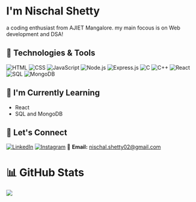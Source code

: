 # I'm Nischal Shetty
a coding enthusiast from AJIET Mangalore. my main focous is on Web development and DSA! 

## 🔧 Technologies & Tools

![HTML](https://img.shields.io/badge/-HTML-239120?style=flat-square&logo=html5&logoColor=white)
![CSS](https://img.shields.io/badge/-CSS-1572B6?style=flat-square&logo=css3&logoColor=white)
![JavaScript](https://img.shields.io/badge/-JavaScript-F7DF1E?style=flat-square&logo=javascript&logoColor=black)
![Node.js](https://img.shields.io/badge/-Node.js-339933?style=flat-square&logo=node.js&logoColor=white)
![Express.js](https://img.shields.io/badge/-Express.js-000000?style=flat-square&logo=express&logoColor=white)
![C](https://img.shields.io/badge/-C-A8B9CC?style=flat-square&logo=c&logoColor=white)
![C++](https://img.shields.io/badge/-C++-00599C?style=flat-square&logo=c%2B%2B&logoColor=white)
![React](https://img.shields.io/badge/-React-61DAFB?style=flat-square&logo=react&logoColor=white)
![SQL](https://img.shields.io/badge/-SQL-003366?style=flat-square&logo=sql&logoColor=white)
![MongoDB](https://img.shields.io/badge/-MongoDB-47A248?style=flat-square&logo=mongodb&logoColor=white)

## 🌱 I'm Currently Learning

- React
- SQL and MongoDB

## 🤝 Let's Connect

[![LinkedIn](https://img.shields.io/badge/-LinkedIn-blue?style=flat-square&logo=linkedin&logoColor=white)](https://www.linkedin.com/in/nischal-shetty-2ba446272/)
[![Instagram](https://img.shields.io/badge/-Instagram-purple?style=flat-square&logo=instagram&logoColor=white)](https://www.instagram.com/nischal.shetty_2/)
📧 **Email:** [nischal.shetty02@gmail.com](mailto:nischal.shetty02@gmail.com)

# 📊 GitHub Stats
![](https://github-readme-stats.vercel.app/api/top-langs/?username=nischal-shetty2&theme=dark&hide_border=true&include_all_commits=true&count_private=true&layout=compact&langs_count=6)
